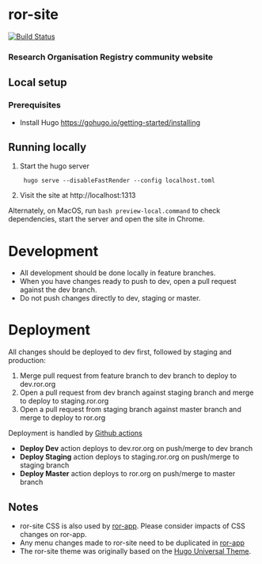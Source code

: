 # ror-site

[![Build Status](https://travis-ci.com/ror-community/ror-site.svg?branch=master)](https://travis-ci.com/ror-community/ror-site)

### Research Organisation Registry community website

## Local setup

### Prerequisites

- Install Hugo https://gohugo.io/getting-started/installing

## Running locally

1. Start the hugo server

        hugo serve --disableFastRender --config localhost.toml

2. Visit the site at http://localhost:1313

Alternately, on MacOS, run ```bash preview-local.command``` to check dependencies, start the server and open the site in Chrome.

# Development

- All development should be done locally in feature branches.
- When you have changes ready to push to dev, open a pull request against the dev branch.
- Do not push changes directly to dev, staging or master.

# Deployment
All changes should be deployed to dev first, followed by staging and production:

1. Merge pull request from feature branch to dev branch to deploy to dev.ror.org
2. Open a pull request from dev branch against staging branch and merge to deploy to staging.ror.org
2. Open a pull request from staging branch against master branch and merge to deploy to ror.org

Deployment is handled by [Github actions](https://github.com/ror-community/ror-app/actions)

- **Deploy Dev** action deploys to dev.ror.org on push/merge to dev branch
- **Deploy Staging** action deploys to staging.ror.org on push/merge to staging branch
- **Deploy Master** action deploys to ror.org on push/merge to master branch

## Notes

- ror-site CSS is also used by [ror-app](https://github.com/ror-community/ror-app). Please consider impacts of CSS changes on ror-app.
- Any menu changes made to ror-site need to be duplicated in [ror-app](https://github.com/ror-community/ror-app)
- The ror-site theme was originally based on the [Hugo Universal Theme](https://themes.gohugo.io/themes/hugo-universal-theme/).



